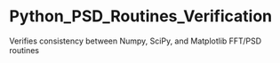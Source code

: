 # Python_PSD_Routines_Verification
Verifies consistency between Numpy, SciPy, and Matplotlib FFT/PSD routines
